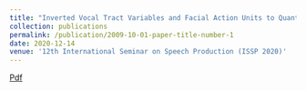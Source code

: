 ```yaml
---
title: "Inverted Vocal Tract Variables and Facial Action Units to Quantify Neuromotor Coordination in Schizophrenia"
collection: publications
permalink: /publication/2009-10-01-paper-title-number-1
date: 2020-12-14
venue: '12th International Seminar on Speech Production (ISSP 2020)'
---
```

[Pdf](https://arxiv.org/abs/2102.07054)
